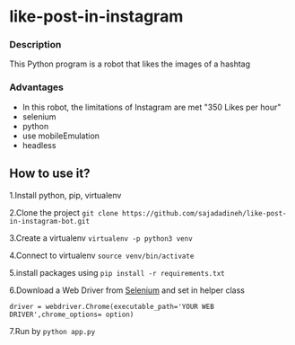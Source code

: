 # like-post-in-instagram

### Description

This Python program is a robot that likes the images of a hashtag

### Advantages

- In this robot, the limitations of Instagram are met "350 Likes per hour"
- selenium
- python
- use mobileEmulation
- headless

## How to use it?

1.Install python, pip, virtualenv

2.Clone the project `git clone https://github.com/sajadadineh/like-post-in-instagram-bot.git`

3.Create a virtualenv `virtualenv -p python3 venv`

4.Connect to virtualenv `source venv/bin/activate`

5.install packages using `pip install -r requirements.txt`

6.Download a Web Driver from [Selenium](https://www.selenium.dev/downloads/) and set in helper class

`driver = webdriver.Chrome(executable_path='YOUR WEB DRIVER',chrome_options= option)`

7.Run by `python app.py`
